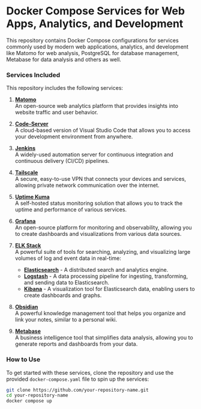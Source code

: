 # Docker Compose Services for Web Apps, Analytics, and Development

This repository contains Docker Compose configurations for services commonly used by modern web applications, analytics, and development like Matomo for web analysis, PostgreSQL for database management, Metabase for data analysis and others as well.
### Services Included

This repository includes the following services:

1. **[Matomo](https://matomo.org/)**  
   An open-source web analytics platform that provides insights into website traffic and user behavior.

2. **[Code-Server](https://coder.com/)**  
   A cloud-based version of Visual Studio Code that allows you to access your development environment from anywhere.

3. **[Jenkins](https://www.jenkins.io/)**  
   A widely-used automation server for continuous integration and continuous delivery (CI/CD) pipelines.

4. **[Tailscale](https://tailscale.com/)**  
   A secure, easy-to-use VPN that connects your devices and services, allowing private network communication over the internet.

5. **[Uptime Kuma](https://github.com/louislam/uptime-kuma)**  
   A self-hosted status monitoring solution that allows you to track the uptime and performance of various services.

6. **[Grafana](https://grafana.com/)**  
   An open-source platform for monitoring and observability, allowing you to create dashboards and visualizations from various data sources.

7. **[ELK Stack](https://www.elastic.co/elk-stack/)**  
   A powerful suite of tools for searching, analyzing, and visualizing large volumes of log and event data in real-time:
   - **[Elasticsearch](https://www.elastic.co/elasticsearch/)** - A distributed search and analytics engine.
   - **[Logstash](https://www.elastic.co/logstash/)** - A data processing pipeline for ingesting, transforming, and sending data to Elasticsearch.
   - **[Kibana](https://www.elastic.co/kibana/)** - A visualization tool for Elasticsearch data, enabling users to create dashboards and graphs.

8. **[Obsidian](https://obsidian.md/)**  
   A powerful knowledge management tool that helps you organize and link your notes, similar to a personal wiki.

9. **[Metabase](https://www.metabase.com/)**  
   A business intelligence tool that simplifies data analysis, allowing you to generate reports and dashboards from your data.

### How to Use

To get started with these services, clone the repository and use the provided `docker-compose.yaml` file to spin up the services:

```bash
git clone https://github.com/your-repository-name.git
cd your-repository-name
docker compose up
